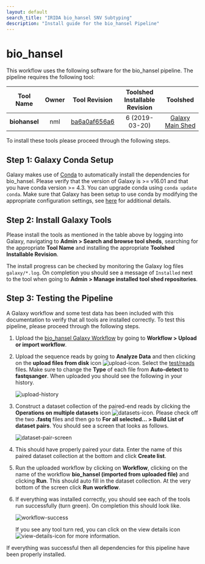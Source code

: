 ```yaml
---
layout: default
search_title: "IRIDA bio_hansel SNV Subtyping"
description: "Install guide for the bio_hansel Pipeline"
---
```


bio_hansel
============

This workflow uses the following software for the bio_hansel pipeline. The pipeline requires the following tool:

| Tool Name                      | Owner    | Tool Revision | Toolshed Installable Revision | Toolshed             |
|:------------------------------:|:--------:|:-------------:|:-----------------------------:|:--------------------:|
| **biohansel**                 | nml      | [ba6a0af656a6][]| 6 (2019-03-20)              | [Galaxy Main Shed][] |


To install these tools please proceed through the following steps.

## Step 1: Galaxy Conda Setup

Galaxy makes use of [Conda][conda] to automatically install the dependencies for bio_hansel.  Please verify that the version of Galaxy is >= v16.01 and that you have conda version >= 4.3. You can upgrade conda using `conda update conda`.  Make sure that Galaxy has been setup to use conda by modifying the appropriate configuration settings, see [here][galaxy-config] for additional details.


## Step 2: Install Galaxy Tools

Please install the tools as mentioned in the table above by logging into Galaxy, navigating to **Admin > Search and browse tool sheds**, searching for the appropriate **Tool Name** and installing the appropriate **Toolshed Installable Revision**.

The install progress can be checked by monitoring the Galaxy log files `galaxy/*.log`.  On completion you should see a message of `Installed` next to the tool when going to **Admin > Manage installed tool shed repositories**.

## Step 3: Testing the Pipeline

A Galaxy workflow and some test data has been included with this documentation to verify that all tools are installed correctly.  To test this pipeline, please proceed through the following steps.

1. Upload the [bio_hansel Galaxy Workflow][] by going to **Workflow > Upload or import workflow**.
2. Upload the sequence reads by going to **Analyze Data** and then clicking on the **upload files from disk** icon ![upload-icon][].  Select the [test/reads][] files.  Make sure to change the **Type** of each file from **Auto-detect** to **fastqsanger**.  When uploaded you should see the following in your history.

    ![upload-history][]

3. Construct a dataset collection of the paired-end reads by clicking the **Operations on multiple datasets** icon ![datasets-icon][].  Please check off the two **.fastq** files and then go to **For all selected... > Build List of dataset pairs**.  You should see a screen that looks as follows.

    ![dataset-pair-screen][]

4. This should have properly paired your data. Enter the name of this paired dataset collection at the bottom and click **Create list**.
5. Run the uploaded workflow by clicking on **Workflow**, clicking on the name of the workflow **bio_hansel (imported from uploaded file)** and clicking **Run**.  This should auto fill in the dataset collection.  At the very bottom of the screen click **Run workflow**.
6. If everything was installed correctly, you should see each of the tools run successfully (turn green).  On completion this should look like.

    ![workflow-success]

    If you see any tool turn red, you can click on the view details icon ![view-details-icon][] for more information.

If everything was successful then all dependencies for this pipeline have been properly installed.

[ba6a0af656a6]: https://toolshed.g2.bx.psu.edu/view/nml/bio_hansel/4654c51dae72
[galaxy-config]: ../../setup#step-4-modify-configuration-file
[Galaxy Main Shed]: http://toolshed.g2.bx.psu.edu/
[bio_hansel Galaxy Workflow]: ../test/bio_hansel/bio_hansel.ga
[upload-icon]: ../test/snvphyl/images/upload-icon.jpg
[test/reads]: ../test/bio_hansel/reads
[upload-history]: ../test/bio_hansel/images/history.png
[datasets-icon]: ../test/snvphyl/images/datasets-icon.jpg
[dataset-pair-screen]: ../test/bio_hansel/images/pairing.png
[workflow-success]: ../test/bio_hansel/images/completed.png
[view-details-icon]: ../test/snvphyl/images/view-details-icon.jpg
[conda]: https://conda.io/docs/intro.html
[bioconda]: https://bioconda.github.io/
